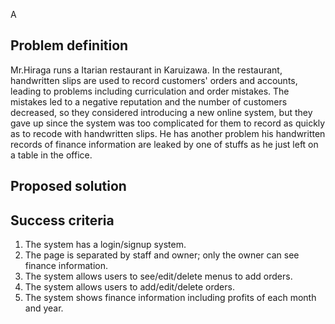 A 

## Problem definition

Mr.Hiraga runs a Itarian restaurant in Karuizawa. In the restaurant, handwritten slips are used to record customers' orders and accounts, leading to problems including curriculation and order mistakes.
The mistakes led to a negative reputation and the number of customers decreased, so they considered introducing a new online system, but they gave up since the system was too complicated for them to record
as quickly as to recode with handwritten slips. He has another problem his handwritten records of finance information are leaked by one of stuffs as he just left on a table in the office.

## Proposed solution

## Success criteria
1. The system has a login/signup system.
2. The page is separated by staff and owner; only the owner can see finance information.
3. The system allows users to see/edit/delete menus to add orders.
4. The system allows users to add/edit/delete orders.
5. The system shows finance information including profits of each month and year.
